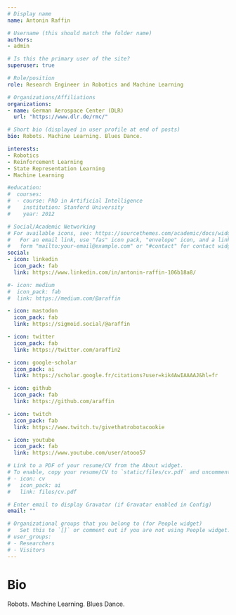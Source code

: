 ```yaml
---
# Display name
name: Antonin Raffin

# Username (this should match the folder name)
authors:
- admin

# Is this the primary user of the site?
superuser: true

# Role/position
role: Research Engineer in Robotics and Machine Learning

# Organizations/Affiliations
organizations:
- name: German Aerospace Center (DLR)
  url: "https://www.dlr.de/rmc/"

# Short bio (displayed in user profile at end of posts)
bio: Robots. Machine Learning. Blues Dance.

interests:
- Robotics
- Reinforcement Learning
- State Representation Learning
- Machine Learning

#education:
#  courses:
#  - course: PhD in Artificial Intelligence
#    institution: Stanford University
#    year: 2012

# Social/Academic Networking
# For available icons, see: https://sourcethemes.com/academic/docs/widgets/#icons
#   For an email link, use "fas" icon pack, "envelope" icon, and a link in the
#   form "mailto:your-email@example.com" or "#contact" for contact widget.
social:
- icon: linkedin
  icon_pack: fab
  link: https://www.linkedin.com/in/antonin-raffin-106b18a8/

#- icon: medium
#  icon_pack: fab
#  link: https://medium.com/@araffin

- icon: mastodon
  icon_pack: fab
  link: https://sigmoid.social/@araffin

- icon: twitter
  icon_pack: fab
  link: https://twitter.com/araffin2

- icon: google-scholar
  icon_pack: ai
  link: https://scholar.google.fr/citations?user=kik4AwIAAAAJ&hl=fr

- icon: github
  icon_pack: fab
  link: https://github.com/araffin

- icon: twitch
  icon_pack: fab
  link: https://www.twitch.tv/givethatrobotacookie

- icon: youtube
  icon_pack: fab
  link: https://www.youtube.com/user/atooo57

# Link to a PDF of your resume/CV from the About widget.
# To enable, copy your resume/CV to `static/files/cv.pdf` and uncomment the lines below.  
# - icon: cv
#   icon_pack: ai
#   link: files/cv.pdf

# Enter email to display Gravatar (if Gravatar enabled in Config)
email: ""

# Organizational groups that you belong to (for People widget)
#   Set this to `[]` or comment out if you are not using People widget.  
# user_groups:
# - Researchers
# - Visitors
---
```


# Bio

Robots. Machine Learning. Blues Dance.
